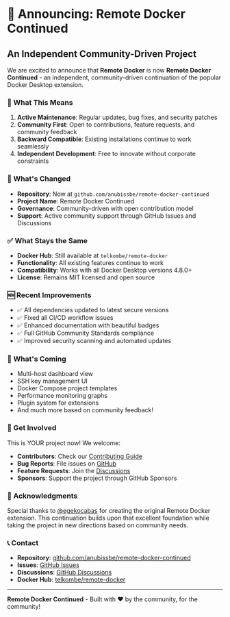 # 🚀 Announcing: Remote Docker Continued

## An Independent Community-Driven Project

We are excited to announce that **Remote Docker** is now **Remote Docker Continued** - an independent, community-driven continuation of the popular Docker Desktop extension.

### 🎯 What This Means

1. **Active Maintenance**: Regular updates, bug fixes, and security patches
2. **Community First**: Open to contributions, feature requests, and community feedback
3. **Backward Compatible**: Existing installations continue to work seamlessly
4. **Independent Development**: Free to innovate without corporate constraints

### 🔄 What's Changed

- **Repository**: Now at `github.com/anubissbe/remote-docker-continued`
- **Project Name**: Remote Docker Continued
- **Governance**: Community-driven with open contribution model
- **Support**: Active community support through GitHub Issues and Discussions

### ✅ What Stays the Same

- **Docker Hub**: Still available at `telkombe/remote-docker`
- **Functionality**: All existing features continue to work
- **Compatibility**: Works with all Docker Desktop versions 4.8.0+
- **License**: Remains MIT licensed and open source

### 🆕 Recent Improvements

- ✅ All dependencies updated to latest secure versions
- ✅ Fixed all CI/CD workflow issues
- ✅ Enhanced documentation with beautiful badges
- ✅ Full GitHub Community Standards compliance
- ✅ Improved security scanning and automated updates

### 🔮 What's Coming

- Multi-host dashboard view
- SSH key management UI
- Docker Compose project templates
- Performance monitoring graphs
- Plugin system for extensions
- And much more based on community feedback!

### 🤝 Get Involved

This is YOUR project now! We welcome:
- **Contributors**: Check our [Contributing Guide](CONTRIBUTING.md)
- **Bug Reports**: File issues on [GitHub](https://github.com/anubissbe/remote-docker-continued/issues)
- **Feature Requests**: Join the [Discussions](https://github.com/anubissbe/remote-docker-continued/discussions)
- **Sponsors**: Support the project through GitHub Sponsors

### 🙏 Acknowledgments

Special thanks to [@egekocabas](https://github.com/egekocabas) for creating the original Remote Docker extension. This continuation builds upon that excellent foundation while taking the project in new directions based on community needs.

### 📞 Contact

- **Repository**: [github.com/anubissbe/remote-docker-continued](https://github.com/anubissbe/remote-docker-continued)
- **Issues**: [GitHub Issues](https://github.com/anubissbe/remote-docker-continued/issues)
- **Discussions**: [GitHub Discussions](https://github.com/anubissbe/remote-docker-continued/discussions)
- **Docker Hub**: [telkombe/remote-docker](https://hub.docker.com/r/telkombe/remote-docker)

---

**Remote Docker Continued** - Built with ❤️ by the community, for the community!